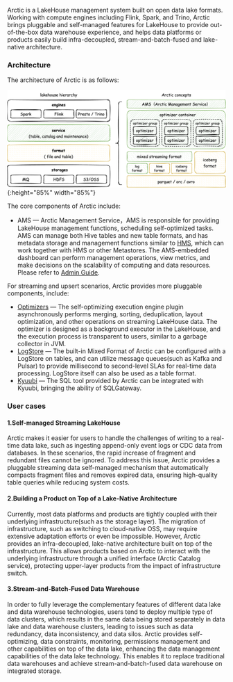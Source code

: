 
Arctic is a LakeHouse management system built on open data lake formats. Working with compute engines including Flink, Spark, and Trino, Arctic brings pluggable and self-managed features for LakeHouse to provide out-of-the-box data warehouse experience, and helps data platforms or products easily build infra-decoupled, stream-and-batch-fused and lake-native architecture.


### Architecture

The architecture of Arctic is as follows:

![Architecture](images/introduce_arctic.png){:height="85%" width="85%"}

The core components of Arctic include:

- AMS — Arctic Management Service，AMS is responsible for providing LakeHouse management functions, scheduling self-optimized tasks. AMS can manage both Hive tables and new table formats, and has metadata storage and management functions similar to [HMS](https://docs.cloudera.com/runtime/7.2.1/hive-hms-overview/topics/hive-hms-introduction.html), which can work together with HMS or other Metastores. The AMS-embedded dashboard can perform management operations, view metrics, and make decisions on the scalability of computing and data resources. Please refer to [Admin Guide](guides/managing-catalogs.md).

For streaming and upsert scenarios, Arctic provides more pluggable components, include:

- [Optimizers](concepts/self-optimizing.md#introduction) — The self-optimizing execution engine plugin asynchronously performs merging, sorting, deduplication, layout optimization, and other operations on streaming LakeHouse data. The optimizer is designed as a background executor in the LakeHouse, and the execution process is transparent to users, similar to a garbage collector in JVM.
- [LogStore](flink/hidden-kafka.md) — The built-in Mixed Format of Arctic can be configured with a LogStore on tables, and can utilize message queues(such as Kafka and Pulsar) to provide millisecond to second-level SLAs for real-time data processing. LogStore itself can also be used as a table format.
- [Kyuubi](https://kyuubi.apache.org/) — The SQL tool provided by Arctic can be integrated with Kyuubi, bringing the ability of SQLGateway.

### User cases

#### 1.Self-managed Streaming LakeHouse

Arctic makes it easier for users to handle the challenges of writing to a real-time data lake, such as ingesting append-only event logs or CDC data from databases.
In these scenarios, the rapid increase of fragment and redundant files cannot be ignored.
To address this issue, Arctic provides a pluggable streaming data self-managed mechanism that automatically compacts fragment files and removes expired data, ensuring high-quality table queries while reducing system costs.

#### 2.Building a Product on Top of a Lake-Native Architecture

Currently, most data platforms and products are tightly coupled with their underlying infrastructure(such as the storage layer). The migration of infrastructure, such as switching to cloud-native OSS, may require extensive adaptation efforts or even be impossible. However, Arctic provides an infra-decoupled, lake-native architecture built on top of the infrastructure. This allows products based on Arctic to interact with the underlying infrastructure through a unified interface (Arctic Catalog service), protecting upper-layer products from the impact of infrastructure switch.

#### 3.Stream-and-Batch-Fused Data Warehouse
In order to fully leverage the complementary features of different data lake and data warehouse technologies, users tend to deploy multiple type of data clusters, which results in the same data being stored separately in data lake and data warehouse clusters, leading to issues such as data redundancy, data inconsistency, and data silos. Arctic provides self-optimizing, data constraints, monitoring, permissions management and other capabilities on top of the data lake, enhancing the data management capabilities of the data lake technology. This enables it to replace traditional data warehouses and achieve stream-and-batch-fused data warehouse on integrated storage.


